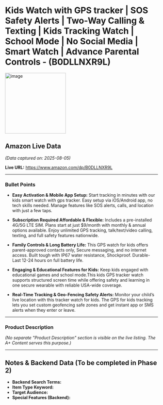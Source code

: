# Kids Watch with GPS tracker | SOS Safety Alerts | Two-Way Calling & Texting | Kids Tracking Watch | School Mode | No Social Media | Smart Watch | Advance Parental Controls - (B0DLLNXR9L)

<img width="200" height="200" alt="image" src="https://github.com/user-attachments/assets/684a2a87-8fbf-41ee-af5b-f16ba59bc079" />

## Amazon Live Data
*(Data captured on: 2025-08-05)*

**Live URL:** https://www.amazon.com/dp/B0DLLNXR9L

---

### Bullet Points

- **Easy Activation & Mobile App Setup:** Start tracking in minutes with our kids smart watch with gps tracker. Easy setup via iOS/Android app, no tech skills needed. Manage features like SOS alerts, calls, and location with just a few taps.

- **Subscription Required Affordable & Flexible:** Includes a pre-installed 4G/5G LTE SIM. Plans start at just $9/month with monthly & annual options available. Enjoy unlimited GPS tracking, talk/text/video calling, texting, and full safety features nationwide.

- **Family Controls & Long Battery Life:** This GPS watch for kids offers parent-approved contacts only, Secure messaging, and no internet access. Built tough with IP67 water resistance, Shockproof. Durable-Last 12-24 hours on full battery life.

- **Engaging & Educational Features for Kids:** Keep kids engaged with educational games and school mode.This kids GPS tracker watch supports structured screen time while offering safety and learning in one secure wearable with reliable USA-wide coverage.

- **Real-Time Tracking & Geo-Fencing Safety Alerts:** Monitor your child’s live location with this tracker watch for kids. The GPS for kids tracking lets you set custom geofencing safe zones and get instant app or SMS alerts when they enter or leave.

---

### Product Description

*(No separate "Product Description" section is visible on the live listing. The A+ Content serves this purpose.)*

---
## Notes & Backend Data (To be completed in Phase 2)

- **Backend Search Terms:**
- **Item Type Keyword:**
- **Target Audience:**
- **Special Features (Backend):**
